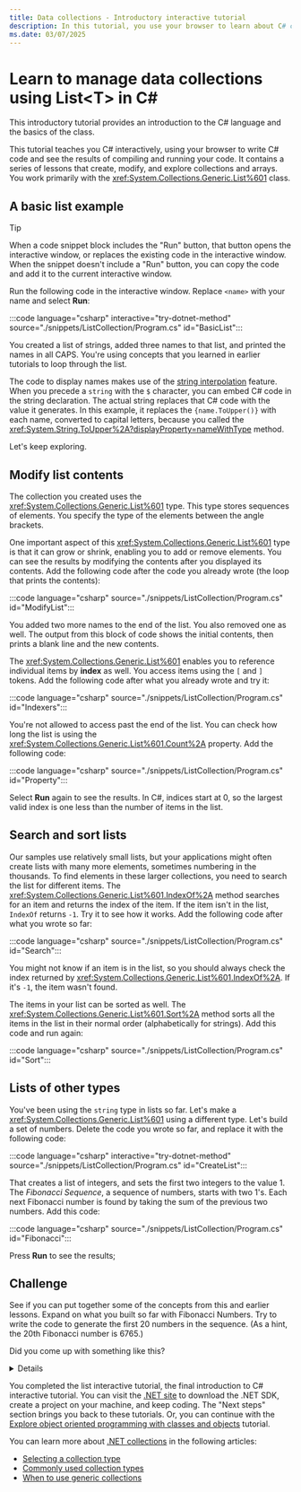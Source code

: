 ```yaml
---
title: Data collections - Introductory interactive tutorial
description: In this tutorial, you use your browser to learn about C# collections. You write C# code and see the results of compiling and running your code directly in the browser.
ms.date: 03/07/2025
---
```

# Learn to manage data collections using List\<T> in C\#

This introductory tutorial provides an introduction to the C# language and the basics of the  class.

This tutorial teaches you C# interactively, using your browser to write C# code and see the results of compiling and running your code. It contains a series of lessons that create, modify, and explore collections and arrays. You work primarily with the <xref:System.Collections.Generic.List%601> class.

## A basic list example

> [!TIP]
>
> When a code snippet block includes the "Run" button, that button opens the interactive window, or replaces the existing code in the interactive window. When the snippet doesn't include a "Run" button, you can copy the code and add it to the current interactive window.

Run the following code in the interactive window. Replace `<name>` with your name and select **Run**:

:::code language="csharp" interactive="try-dotnet-method" source="./snippets/ListCollection/Program.cs" id="BasicList":::

You created a list of strings, added three names to that list, and printed the names in all CAPS. You're using concepts that you learned in earlier tutorials to loop through the list.

The code to display names makes use of the [string interpolation](../../language-reference/tokens/interpolated.md) feature. When you precede a `string` with the `$` character, you can embed C# code in the string declaration. The actual string replaces that C# code with the value it generates. In this example, it replaces the `{name.ToUpper()}` with each name, converted to capital letters, because you called the <xref:System.String.ToUpper%2A?displayProperty=nameWithType> method.

Let's keep exploring.

## Modify list contents

The collection you created uses the <xref:System.Collections.Generic.List%601> type. This type stores sequences of elements. You specify the type of the elements between the angle brackets.

One important aspect of this <xref:System.Collections.Generic.List%601> type is that it can grow or shrink, enabling you to add or remove elements. You can see the results by modifying the contents after you displayed its contents. Add the following code after the code you already wrote (the loop that prints the contents):

:::code language="csharp" source="./snippets/ListCollection/Program.cs" id="ModifyList":::

You added two more names to the end of the list. You also removed one as well. The output from this block of code shows the initial contents, then prints a blank line and the new contents.

The <xref:System.Collections.Generic.List%601> enables you to reference individual items by **index** as well. You access items using the `[` and `]` tokens. Add the following code after what you already wrote and try it:

:::code language="csharp" source="./snippets/ListCollection/Program.cs" id="Indexers":::

You're not allowed to access past the end of the list. You can check how long the list is using the <xref:System.Collections.Generic.List%601.Count%2A> property. Add the following code:

:::code language="csharp" source="./snippets/ListCollection/Program.cs" id="Property":::

Select **Run** again to see the results. In C#, indices start at 0, so the largest valid index is one less than the number of items in the list.

## Search and sort lists

Our samples use relatively small lists, but your applications might often create lists with many more elements, sometimes numbering in the thousands. To find elements in these larger collections, you need to search the list for different items. The <xref:System.Collections.Generic.List%601.IndexOf%2A> method searches for an item and returns the index of the item. If the item isn't in the list, `IndexOf` returns `-1`. Try it to see how it works. Add the following code after what you wrote so far:

:::code language="csharp" source="./snippets/ListCollection/Program.cs" id="Search":::

You might not know if an item is in the list, so you should always check the index returned by <xref:System.Collections.Generic.List%601.IndexOf%2A>. If it's `-1`, the item wasn't found.

The items in your list can be sorted as well. The <xref:System.Collections.Generic.List%601.Sort%2A> method sorts all the items in the list in their normal order (alphabetically for strings). Add this code and run again:

:::code language="csharp" source="./snippets/ListCollection/Program.cs" id="Sort":::

## Lists of other types

You've been using the `string` type in lists so far. Let's make a <xref:System.Collections.Generic.List%601> using a different type. Let's build a set of numbers. Delete the code you wrote so far, and replace it with the following code:

:::code language="csharp" interactive="try-dotnet-method" source="./snippets/ListCollection/Program.cs" id="CreateList":::

That creates a list of integers, and sets the first two integers to the value 1. The *Fibonacci Sequence*, a sequence of numbers, starts with two 1's. Each next Fibonacci number is found by taking the sum of the previous two numbers. Add this code:

:::code language="csharp" source="./snippets/ListCollection/Program.cs" id="Fibonacci":::

Press **Run** to see the results;

## Challenge

See if you can put together some of the concepts from this and earlier lessons. Expand on what you built so far with Fibonacci Numbers. Try to write the code to generate the first 20 numbers in the sequence. (As a hint, the 20th Fibonacci number is 6765.)

Did you come up with something like this?

<!-- markdownlint-disable MD033 -->
<details>

:::code language="csharp" interactive="try-dotnet-method" source="./snippets/ListCollection/Program.cs" id="Answer":::

With each iteration of the loop, you're taking the last two integers in the list, summing them, and adding that value to the list. The loop repeats until you added 20 items to the list.
</details>
<!-- markdownlint-disable MD033 -->

You completed the list interactive tutorial, the final introduction to C# interactive tutorial. You can visit the [.NET site](https://dotnet.microsoft.com/learn/dotnet/hello-world-tutorial/intro) to download the .NET SDK, create a project on your machine, and keep coding. The "Next steps" section brings you back to these tutorials. Or, you can continue with the [Explore object oriented programming with classes and objects](../../fundamentals/tutorials/classes.md) tutorial.

You can learn more about [.NET collections](../../../standard/collections/index.md) in the following articles:

- [Selecting a collection type](../../../standard/collections/selecting-a-collection-class.md)
- [Commonly used collection types](../../../standard/collections/commonly-used-collection-types.md)
- [When to use generic collections](../../../standard/collections/when-to-use-generic-collections.md)
